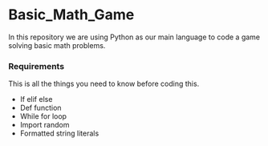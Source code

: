 # Basic_Math_Game

In this repository we are using Python as our main language to code a game solving basic math problems.

### Requirements

This is all the things you need to know before coding this.

- If elif else
- Def function
- While for loop
- Import random
- Formatted string literals
